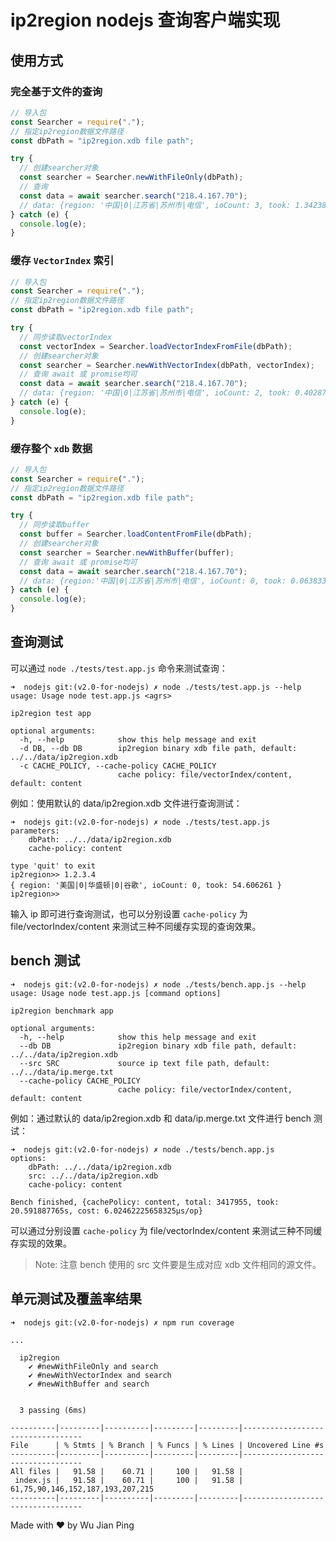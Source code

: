 # ip2region nodejs 查询客户端实现

## 使用方式

### 完全基于文件的查询

```javascript
// 导入包
const Searcher = require(".");
// 指定ip2region数据文件路径
const dbPath = "ip2region.xdb file path";

try {
  // 创建searcher对象
  const searcher = Searcher.newWithFileOnly(dbPath);
  // 查询
  const data = await searcher.search("218.4.167.70");
  // data: {region: '中国|0|江苏省|苏州市|电信', ioCount: 3, took: 1.342389}
} catch (e) {
  console.log(e);
}
```

### 缓存 `VectorIndex` 索引

```javascript
// 导入包
const Searcher = require(".");
// 指定ip2region数据文件路径
const dbPath = "ip2region.xdb file path";

try {
  // 同步读取vectorIndex
  const vectorIndex = Searcher.loadVectorIndexFromFile(dbPath);
  // 创建searcher对象
  const searcher = Searcher.newWithVectorIndex(dbPath, vectorIndex);
  // 查询 await 或 promise均可
  const data = await searcher.search("218.4.167.70");
  // data: {region: '中国|0|江苏省|苏州市|电信', ioCount: 2, took: 0.402874}
} catch (e) {
  console.log(e);
}
```

### 缓存整个 `xdb` 数据

```javascript
// 导入包
const Searcher = require(".");
// 指定ip2region数据文件路径
const dbPath = "ip2region.xdb file path";

try {
  // 同步读取buffer
  const buffer = Searcher.loadContentFromFile(dbPath);
  // 创建searcher对象
  const searcher = Searcher.newWithBuffer(buffer);
  // 查询 await 或 promise均可
  const data = await searcher.search("218.4.167.70");
  // data: {region:'中国|0|江苏省|苏州市|电信', ioCount: 0, took: 0.063833}
} catch (e) {
  console.log(e);
}
```

## 查询测试

可以通过 `node ./tests/test.app.js` 命令来测试查询：

```shell
➜  nodejs git:(v2.0-for-nodejs) ✗ node ./tests/test.app.js --help
usage: Usage node test.app.js <agrs>

ip2region test app

optional arguments:
  -h, --help            show this help message and exit
  -d DB, --db DB        ip2region binary xdb file path, default: ../../data/ip2region.xdb
  -c CACHE_POLICY, --cache-policy CACHE_POLICY
                        cache policy: file/vectorIndex/content, default: content
```

例如：使用默认的 data/ip2region.xdb 文件进行查询测试：

```shell
➜  nodejs git:(v2.0-for-nodejs) ✗ node ./tests/test.app.js
parameters:
    dbPath: ../../data/ip2region.xdb
    cache-policy: content

type 'quit' to exit
ip2region>> 1.2.3.4
{ region: '美国|0|华盛顿|0|谷歌', ioCount: 0, took: 54.606261 }
ip2region>>
```

输入 ip 即可进行查询测试，也可以分别设置 `cache-policy` 为 file/vectorIndex/content 来测试三种不同缓存实现的查询效果。

## bench 测试

```shell
➜  nodejs git:(v2.0-for-nodejs) ✗ node ./tests/bench.app.js --help
usage: Usage node test.app.js [command options]

ip2region benchmark app

optional arguments:
  -h, --help            show this help message and exit
  --db DB               ip2region binary xdb file path, default: ../../data/ip2region.xdb
  --src SRC             source ip text file path, default: ../../data/ip.merge.txt
  --cache-policy CACHE_POLICY
                        cache policy: file/vectorIndex/content, default: content

```

例如：通过默认的 data/ip2region.xdb 和 data/ip.merge.txt 文件进行 bench 测试：

```shell
➜  nodejs git:(v2.0-for-nodejs) ✗ node ./tests/bench.app.js
options:
    dbPath: ../../data/ip2region.xdb
    src: ../../data/ip2region.xdb
    cache-policy: content

Bench finished, {cachePolicy: content, total: 3417955, took: 20.591887765s, cost: 6.02462225658325μs/op}
```

可以通过分别设置 `cache-policy` 为 file/vectorIndex/content 来测试三种不同缓存实现的效果。

> Note: 注意 bench 使用的 src 文件要是生成对应 xdb 文件相同的源文件。

## 单元测试及覆盖率结果

```shell
➜  nodejs git:(v2.0-for-nodejs) ✗ npm run coverage

...

  ip2region
    ✔ #newWithFileOnly and search
    ✔ #newWithVectorIndex and search
    ✔ #newWithBuffer and search


  3 passing (6ms)

----------|---------|----------|---------|---------|----------------------------------
File      | % Stmts | % Branch | % Funcs | % Lines | Uncovered Line #s
----------|---------|----------|---------|---------|----------------------------------
All files |   91.58 |    60.71 |     100 |   91.58 |
 index.js |   91.58 |    60.71 |     100 |   91.58 | 61,75,90,146,152,187,193,207,215
----------|---------|----------|---------|---------|----------------------------------
```

Made with ♥ by Wu Jian Ping
